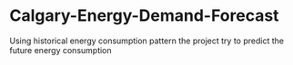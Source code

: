 # Calgary-Energy-Demand-Forecast
Using historical energy consumption pattern the project try to predict the future energy consumption 
